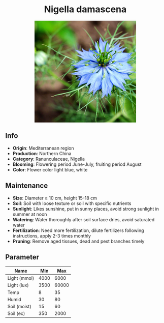 <h1 align='center'>Nigella damascena</h1>
<p align="center">
    <img 
        align='center'
        width='320'
        src="../images/nigella damascena.png" 
        alt='Nigella damascena' />
</p>

## Info

 - **Origin**: Mediterranean region
 - **Production**: Northern China
 - **Category**: Ranunculaceae, Nigella
 - **Blooming**: Flowering period June-July, fruiting period August
 - **Color**: Flower color light blue, white

## Maintenance

 - **Size**: Diameter ≥ 10 cm, height 15-18 cm
 - **Soil**: Soil with loose texture or soil with specific nutrients
 - **Sunlight**: Likes sunshine, put in sunny places, avoid strong sunlight in summer at noon
 - **Watering**: Water thoroughly after soil surface dries, avoid saturated water
 - **Fertilization**: Need more fertilization, dilute fertilizers following instructions, apply 2-3 times monthly
 - **Pruning**: Remove aged tissues, dead and pest branches timely

## Parameter

| Name         | Min  | Max   |
|--------------|------|-------|
| Light (mmol) | 4000 | 6000  |
| Light (lux)  | 3500 | 60000 |
| Temp         | 8    | 35    |
| Humid        | 30   | 80    |
| Soil (moist) | 15   | 60    |
| Soil (ec)    | 350  | 2000  |